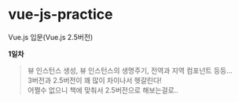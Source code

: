 # vue-js-practice
Vue.js 입문(Vue.js 2.5버전)


**1일차**   
>뷰 인스턴스 생성, 뷰 인스턴스의 생명주기, 전역과 지역 컴포넌트 등등...   
>3버전과 2.5버전이 꽤 많이 차이나서 헷갈린다!   
>어쩔수 없으니 책에 맞춰서 2.5버전으로 해보는걸로..